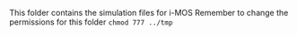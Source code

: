 This folder contains the simulation files for i-MOS
Remember to change the permissions for this folder
`chmod 777 ../tmp`

